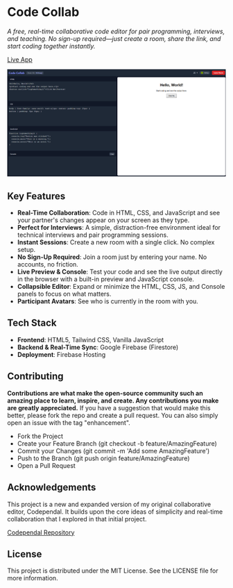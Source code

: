 # Code Collab
*A free, real-time collaborative code editor for pair programming, interviews, and teaching. No sign-up required—just create a room, share the link, and start coding together instantly.*

[Live App](https://codecollabwars.web.app/)

![Preview](/preview.png)

## Key Features

- **Real-Time Collaboration**: Code in HTML, CSS, and JavaScript and see your partner's changes appear on your screen as they type.
- **Perfect for Interviews**: A simple, distraction-free environment ideal for technical interviews and pair programming sessions.
- **Instant Sessions**: Create a new room with a single click. No complex setup.
- **No Sign-Up Required**: Join a room just by entering your name. No accounts, no friction.
- **Live Preview & Console**: Test your code and see the live output directly in the browser with a built-in preview and JavaScript console.
- **Collapsible Editor**: Expand or minimize the HTML, CSS, JS, and Console panels to focus on what matters.
- **Participant Avatars**: See who is currently in the room with you.

## Tech Stack

- **Frontend**: HTML5, Tailwind CSS, Vanilla JavaScript
- **Backend & Real-Time Sync**: Google Firebase (Firestore)
- **Deployment**: Firebase Hosting

##  Contributing
**Contributions are what make the open-source community such an amazing place to learn, inspire, and create. Any contributions you make are greatly appreciated.**
If you have a suggestion that would make this better, please fork the repo and create a pull request. You can also simply open an issue with the tag "enhancement".

- Fork the Project
- Create your Feature Branch (git checkout -b feature/AmazingFeature)
- Commit your Changes (git commit -m 'Add some AmazingFeature')
- Push to the Branch (git push origin feature/AmazingFeature)
- Open a Pull Request

## Acknowledgements
This project is a new and expanded version of my original collaborative editor, Codependal. It builds upon the core ideas of simplicity and real-time collaboration that I explored in that initial project.

[Codependal Repository](https://github.com/Abhay557/Codependal)

## License

This project is distributed under the MIT License. See the LICENSE file for more information.
